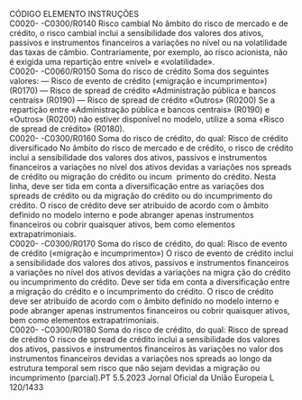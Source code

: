  
CÓDIGO  ELEMENTO  INSTRUÇÕES  
C0020- 
-C0300/R0140  Risco cambial  No âmbito do risco de mercado e de crédito, o risco cambial inclui a sensibilidade dos 
valores dos ativos, passivos e instrumentos financeiros a variações no nível ou na 
volatilidade das taxas de câmbio. 
Contrariamente, por exemplo, ao risco acionista, não é exigida uma repartição entre 
«nível» e «volatilidade».  
C0020- 
-C0060/R0150  Soma do risco de crédito  Soma dos seguintes valores: 
— Risco de evento de crédito («migração e incumprimento») (R0170) 
— Risco de  spread  de crédito «Administração pública e bancos centrais» (R0190) 
— Risco de  spread  de crédito «Outros» (R0200) 
Se a repartição entre «Administração pública e bancos centrais» (R0190) e «Outros» 
(R0200) não estiver disponível no modelo, utilize a soma «Risco de  spread  de crédito» 
(R0180).  
C0020- 
-C0300/R0160  Soma do risco de crédito, 
do qual: Risco de crédito 
diversificado  No âmbito do risco de mercado e de crédito, o risco de crédito inclui a sensibilidade 
dos valores dos ativos, passivos e instrumentos financeiros a variações no nível dos 
ativos devidas a variações nos  spreads  de crédito ou migração do crédito ou incum ­
primento do crédito. 
Nesta linha, deve ser tida em conta a diversificação entre as variações dos  spreads  de 
crédito ou da migração do crédito ou do incumprimento do crédito. 
O risco de crédito deve ser atribuído de acordo com o âmbito definido no modelo 
interno e pode abranger apenas instrumentos financeiros ou cobrir quaisquer ativos, 
bem como elementos extrapatrimoniais.  
C0020- 
-C0300/R0170  Soma do risco de crédito, 
do qual: Risco de evento 
de crédito («migração e 
incumprimento»)  O risco de evento de crédito inclui a sensibilidade dos valores dos ativos, passivos e 
instrumentos financeiros a variações no nível dos ativos devidas a variações na migra ­
ção do crédito ou incumprimento do crédito. 
Deve ser tida em conta a diversificação entre a migração do crédito e o incumprimento 
do crédito. 
O risco de crédito deve ser atribuído de acordo com o âmbito definido no modelo 
interno e pode abranger apenas instrumentos financeiros ou cobrir quaisquer ativos, 
bem como elementos extrapatrimoniais.  
C0020- 
-C0300/R0180  Soma do risco de crédito, 
do qual: Risco de  spread  
de crédito  O risco de  spread  de crédito inclui a sensibilidade dos valores dos ativos, passivos e 
instrumentos financeiros às variações no valor dos instrumentos financeiros devidas a 
variações nos  spreads  ao longo da estrutura temporal sem risco que não sejam devidas a 
migração ou incumprimento (parcial).PT  5.5.2023 Jornal Oficial da União Europeia L 120/1433